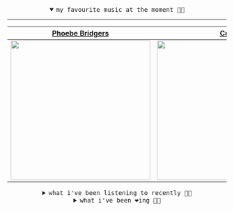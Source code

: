 <details open>

<summary align="center"><samp>my favourite music at the moment 🎵🎶</samp></summary>
<hr />

<!-- toc -->

| [Phoebe Bridgers](https://open.spotify.com/artist/1r1uxoy19fzMxunt3ONAkG)                                                                                        | [Céu](https://open.spotify.com/artist/2eFVsaX3yHLPeWpiqvmeFn)                                                                                                    | [Animal Collective](https://open.spotify.com/artist/4kwxTgCKMipBKhSnEstNKj)                                                                                      | [Erland Cooper](https://open.spotify.com/artist/636k3cBTCgdZfXzCj7Cuaa)                                                                                          |
| ---------------------------------------------------------------------------------------------------------------------------------------------------------------- | ---------------------------------------------------------------------------------------------------------------------------------------------------------------- | ---------------------------------------------------------------------------------------------------------------------------------------------------------------- | ---------------------------------------------------------------------------------------------------------------------------------------------------------------- |
| [<img src="https://i.scdn.co/image/1c90d650ee787a51e18e475584b595c9234eac48" width="320" height="auto">](https://open.spotify.com/artist/1r1uxoy19fzMxunt3ONAkG) | [<img src="https://i.scdn.co/image/a15cbc34c02028e2b6e15efba34e5ed1de1827b4" width="320" height="auto">](https://open.spotify.com/artist/2eFVsaX3yHLPeWpiqvmeFn) | [<img src="https://i.scdn.co/image/db0a7f725199e834a41b8da0c9cfaa1c9f100e26" width="320" height="auto">](https://open.spotify.com/artist/4kwxTgCKMipBKhSnEstNKj) | [<img src="https://i.scdn.co/image/1c768517e12d6ceb73f3219e3694d414f87ab673" width="320" height="auto">](https://open.spotify.com/artist/636k3cBTCgdZfXzCj7Cuaa) |

<!-- tocstop -->

</details>

<details>

<summary align="center"><samp>what i've been listening to recently 🎵🎶</samp></summary>
<hr />

<!-- toc -->

| [Bite The Hand<br />Julien Baker,Phoebe Bridgers,Lucy Dacus](https://open.spotify.com/track/1XD0F6XGQFj1kG4KKjnB4s)                                             | [Good Morning, Captain<br />Slint](https://open.spotify.com/track/154qGmayKVoKeeqv8Yy0QC)                                                                       | [James and Ira demonstrate mysticism and some confusion holds (Monday)<br />Yo La Tengo](https://open.spotify.com/track/5hlMwqtOhJVwX0ih39qwSf)                 | [Come to Me Now<br />Kevin Morby](https://open.spotify.com/track/5h1WO9jqXhQ9e1vs63ctxZ)                                                                        |
| --------------------------------------------------------------------------------------------------------------------------------------------------------------- | --------------------------------------------------------------------------------------------------------------------------------------------------------------- | --------------------------------------------------------------------------------------------------------------------------------------------------------------- | --------------------------------------------------------------------------------------------------------------------------------------------------------------- |
| [<img src="https://i.scdn.co/image/71151c3a9dfc5abe722308813e5b2bf1c0bb65ba" width="320" height="auto">](https://open.spotify.com/track/1XD0F6XGQFj1kG4KKjnB4s) | [<img src="https://i.scdn.co/image/4fcef266b4938b946cad1a4afd6c9b04ff2ddd07" width="320" height="auto">](https://open.spotify.com/track/154qGmayKVoKeeqv8Yy0QC) | [<img src="https://i.scdn.co/image/46bebf63d806c1fb8a278f843f99293ed6694f83" width="320" height="auto">](https://open.spotify.com/track/5hlMwqtOhJVwX0ih39qwSf) | [<img src="https://i.scdn.co/image/f1bc47bef58e1fb37db27db793a25943cbe55f32" width="320" height="auto">](https://open.spotify.com/track/5h1WO9jqXhQ9e1vs63ctxZ) |

<!-- tocstop -->

</details>

<details>

<summary align="center"><samp>what i've been ❤️ing 🎵🎶</samp></summary>
<hr />

<!-- toc -->

| [Night on Earth<br />Jerkcurb](https://open.spotify.com/album/0ZGJ6N2TbWJwUKHTBLxK7H)                                                                           | [Halloween<br />Phoebe Bridgers](https://open.spotify.com/album/2xECuqnvvmVktV7UO8Dd3s)                                                                         | [You Are Here<br />Yo La Tengo](https://open.spotify.com/album/1PP5mb8VOZfofwDzHRQPYh)                                                                          | [Red Bottom Sky<br />Yung Lean](https://open.spotify.com/album/6pbfofGywFkDyt1HoKYnRd)                                                                          |
| --------------------------------------------------------------------------------------------------------------------------------------------------------------- | --------------------------------------------------------------------------------------------------------------------------------------------------------------- | --------------------------------------------------------------------------------------------------------------------------------------------------------------- | --------------------------------------------------------------------------------------------------------------------------------------------------------------- |
| [<img src="https://i.scdn.co/image/ab67616d0000b273133265e744cf977263d1fd3b" width="320" height="auto">](https://open.spotify.com/album/0ZGJ6N2TbWJwUKHTBLxK7H) | [<img src="https://i.scdn.co/image/ab67616d0000b2733040ca980277cf1445934add" width="320" height="auto">](https://open.spotify.com/album/2xECuqnvvmVktV7UO8Dd3s) | [<img src="https://i.scdn.co/image/ab67616d0000b273a3251b78e1c852c9d203a508" width="320" height="auto">](https://open.spotify.com/album/1PP5mb8VOZfofwDzHRQPYh) | [<img src="https://i.scdn.co/image/ab67616d0000b273fe81407d98ef67144560b96d" width="320" height="auto">](https://open.spotify.com/album/6pbfofGywFkDyt1HoKYnRd) |

<!-- tocstop -->

</details>
